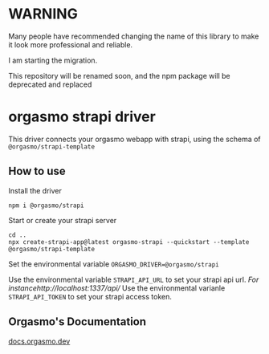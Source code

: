 # WARNING

Many people have recommended changing the name of this library to make it look more professional and reliable.

I am starting the migration.

This repository will be renamed soon, and the npm package will be deprecated and replaced

# orgasmo strapi driver

This driver connects your orgasmo webapp with strapi, using the schema of `@orgasmo/strapi-template`

## How to use

Install the driver

```
npm i @orgasmo/strapi
```

Start or create your strapi server

```
cd ..
npx create-strapi-app@latest orgasmo-strapi --quickstart --template @orgasmo/strapi-template
```

Set the environmental variable `ORGASMO_DRIVER=@orgasmo/strapi`

Use the environmental variable `STRAPI_API_URL` to set your strapi api url. _For instancehttp://localhost:1337/api/_
Use the environmental varianle `STRAPI_API_TOKEN` to set your strapi access token.

## Orgasmo's Documentation

[docs.orgasmo.dev](https://docs.orgasmo.dev)
